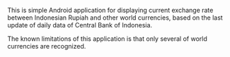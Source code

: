 This is simple Android application for displaying current exchange rate between Indonesian Rupiah and other world currencies, based on the last update of daily data of Central Bank of Indonesia. 

The known limitations of this application is that only several of world currencies are recognized.

